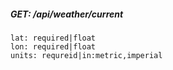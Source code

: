 ##### GET: /api/weather/current

    lat: required|float
    lon: required|float
    units: requreid|in:metric,imperial
###
